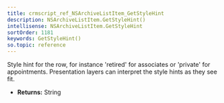 ```yaml
---
title: crmscript_ref_NSArchiveListItem_GetStyleHint
description: NSArchiveListItem.GetStyleHint()
intellisense: NSArchiveListItem.GetStyleHint
sortOrder: 1181
keywords: GetStyleHint()
so.topic: reference
---
```



Style hint for the row, for instance 'retired' for associates or 'private' for appointments. Presentation layers can interpret the style hints as they see fit.



* **Returns:** String


